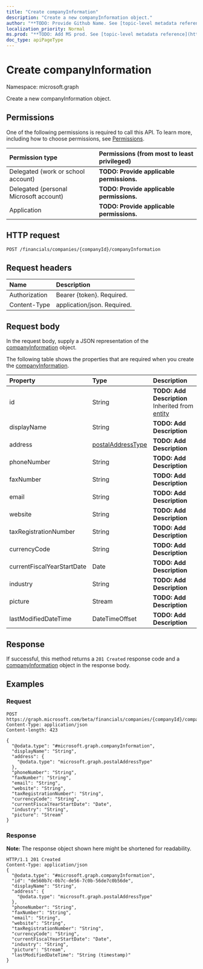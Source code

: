 ```yaml
---
title: "Create companyInformation"
description: "Create a new companyInformation object."
author: "**TODO: Provide Github Name. See [topic-level metadata reference](https://msgo.azurewebsites.net/add/document/guidelines/metadata.html#topic-level-metadata)**"
localization_priority: Normal
ms.prod: "**TODO: Add MS prod. See [topic-level metadata reference](https://msgo.azurewebsites.net/add/document/guidelines/metadata.html#topic-level-metadata)**"
doc_type: apiPageType
---
```


# Create companyInformation

Namespace: microsoft.graph

Create a new companyInformation object.

## Permissions
One of the following permissions is required to call this API. To learn more, including how to choose permissions, see [Permissions](/concepts/permissions-reference.md).

|Permission type|Permissions (from most to least privileged)|
|:---|:---|
|Delegated (work or school account)|**TODO: Provide applicable permissions.**|
|Delegated (personal Microsoft account)|**TODO: Provide applicable permissions.**|
|Application|**TODO: Provide applicable permissions.**|

## HTTP request

<!-- {
  "blockType": "ignored"
}
-->
``` http
POST /financials/companies/{companyId}/companyInformation
```

## Request headers
|Name|Description|
|:---|:---|
|Authorization|Bearer {token}. Required.|
|Content-Type|application/json. Required.|

## Request body
In the request body, supply a JSON representation of the [companyInformation](../resources/companyinformation.md) object.

The following table shows the properties that are required when you create the [companyInformation](../resources/companyinformation.md).

|Property|Type|Description|
|:---|:---|:---|
|id|String|**TODO: Add Description** Inherited from [entity](../resources/entity.md)|
|displayName|String|**TODO: Add Description**|
|address|[postalAddressType](../resources/postaladdresstype.md)|**TODO: Add Description**|
|phoneNumber|String|**TODO: Add Description**|
|faxNumber|String|**TODO: Add Description**|
|email|String|**TODO: Add Description**|
|website|String|**TODO: Add Description**|
|taxRegistrationNumber|String|**TODO: Add Description**|
|currencyCode|String|**TODO: Add Description**|
|currentFiscalYearStartDate|Date|**TODO: Add Description**|
|industry|String|**TODO: Add Description**|
|picture|Stream|**TODO: Add Description**|
|lastModifiedDateTime|DateTimeOffset|**TODO: Add Description**|



## Response

If successful, this method returns a `201 Created` response code and a [companyInformation](../resources/companyinformation.md) object in the response body.

## Examples

### Request
<!-- {
  "blockType": "request",
  "name": "create_companyinformation_from_"
}
-->
``` http
POST https://graph.microsoft.com/beta/financials/companies/{companyId}/companyInformation
Content-Type: application/json
Content-length: 423

{
  "@odata.type": "#microsoft.graph.companyInformation",
  "displayName": "String",
  "address": {
    "@odata.type": "microsoft.graph.postalAddressType"
  },
  "phoneNumber": "String",
  "faxNumber": "String",
  "email": "String",
  "website": "String",
  "taxRegistrationNumber": "String",
  "currencyCode": "String",
  "currentFiscalYearStartDate": "Date",
  "industry": "String",
  "picture": "Stream"
}
```

### Response
**Note:** The response object shown here might be shortened for readability.
<!-- {
  "blockType": "response",
  "truncated": true,
  "@odata.type": "microsoft.graph.companyinformation"
}
-->
``` http
HTTP/1.1 201 Created
Content-Type: application/json
{
  "@odata.type": "#microsoft.graph.companyInformation",
  "id": "de560b7c-0b7c-de56-7c0b-56de7c0b56de",
  "displayName": "String",
  "address": {
    "@odata.type": "microsoft.graph.postalAddressType"
  },
  "phoneNumber": "String",
  "faxNumber": "String",
  "email": "String",
  "website": "String",
  "taxRegistrationNumber": "String",
  "currencyCode": "String",
  "currentFiscalYearStartDate": "Date",
  "industry": "String",
  "picture": "Stream",
  "lastModifiedDateTime": "String (timestamp)"
}
```

